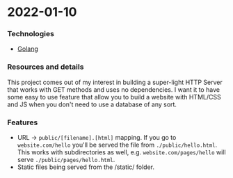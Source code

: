 # 2022-01-10

### Technologies

- [Golang](https://go.dev/)

### Resources and details

This project comes out of my interest in building a super-light HTTP Server that works with GET methods and uses no dependencies. I want it to have some easy to use feature that allow you to build a website with HTML/CSS and JS when you don't need to use a database of any sort.

### Features
- URL -> `public/[filename].[html]` mapping. If you go to `website.com/hello` you'll be served the file from `./public/hello.html`. This works with subdirectories as well, e.g. `website.com/pages/hello` will serve `./public/pages/hello.html`.
- Static files being served from the /static/ folder. 
